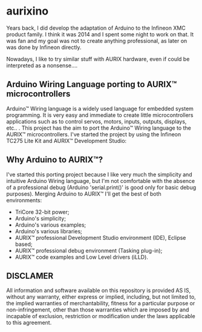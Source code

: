 # aurixino

Years back, I did develop the adaptation of Arduino to the Infineon XMC product family. I think it was 2014 and I spent some night to work on that. It was fan and my goal was not to create anything professional, as later on was done by Infineon directly. 

Nowadays, I like to try similar stuff with AURIX hardware, even if could be interpreted as a nonsense....


<h2>Arduino Wiring Language porting to AURIX™ microcontrollers</h2>


Arduino™ Wiring language is a widely used language for embedded system programming. It is very easy and immediate to create little microcontrollers applications such as to control servos, motors, inputs, outputs, displays, etc.. . This project has the aim to port the Arduino™ Wiring language to the AURIX™ microcontrollers. I've started the project by using the Infineon TC275 Lite Kit and AURIX™ Development Studio:


<h2>Why Arduino to AURIX™?</h2>

I've started this porting project because I like very much the simplicity and intuitive Arduino Wiring language, but I'm not comfortable with the absence of a professional debug (Arduino 'serial.print()' is good only for basic debug purposes). Merging Arduino to AURIX™ I'll get the best of both environments: 
<ul>
  <li>TriCore 32-bit power; </li>
  <li>Arduino's simplicity;</li> 
  <li>Arduino's various examples;</li> 
  <li>Arduino's various libraries; </li>
  <li>AURIX™ professional Development Studio environment (IDE), Eclipse based; </li>
  <li>AURIX™ professional debug environment (Tasking plug-in); </li>
  <li>AURIX™ code examples and Low Level drivers (iLLD).</li>
</ul>

<h2>DISCLAMER</h2>

All information and software available on this repository is provided AS IS, without any warranty, either express or implied, including, but not limited to, the implied warranties of merchantability, fitness for a particular purpose or non-infringement, other than those warranties which are imposed by and incapable of exclusion, restriction or modification under the laws applicable to this agreement.
